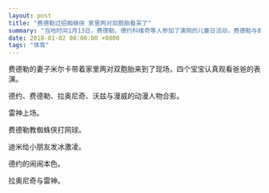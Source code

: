 ```yaml
---
layout: post
title: "费德勒过招蜘蛛侠 家里两对双胞胎看呆了"
summary: "当地时间1月13日，费德勒、德约科维奇等人参加了澳网的儿童日活动，费德勒与蜘蛛侠过招，教学网球。"
date: 2018-01-02 08:00:00 +0800
tags: "体育"
---
```


费德勒的妻子米尔卡带着家里两对双胞胎来到了现场，四个宝宝认真观看爸爸的表演。

德约、费德勒、拉奥尼奇、沃兹与漫威的动漫人物合影。

雷神上场。

费德勒教蜘蛛侠打网球。

迪米给小朋友发冰激凌。

德约的闹闹本色。

拉奥尼奇与雷神。
